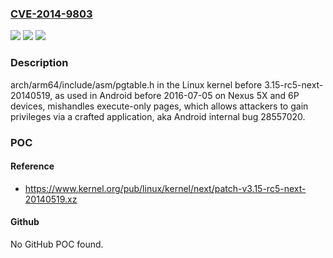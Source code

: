 ### [CVE-2014-9803](https://cve.mitre.org/cgi-bin/cvename.cgi?name=CVE-2014-9803)
![](https://img.shields.io/static/v1?label=Product&message=n%2Fa&color=blue)
![](https://img.shields.io/static/v1?label=Version&message=n%2Fa&color=blue)
![](https://img.shields.io/static/v1?label=Vulnerability&message=n%2Fa&color=brighgreen)

### Description

arch/arm64/include/asm/pgtable.h in the Linux kernel before 3.15-rc5-next-20140519, as used in Android before 2016-07-05 on Nexus 5X and 6P devices, mishandles execute-only pages, which allows attackers to gain privileges via a crafted application, aka Android internal bug 28557020.

### POC

#### Reference
- https://www.kernel.org/pub/linux/kernel/next/patch-v3.15-rc5-next-20140519.xz

#### Github
No GitHub POC found.

